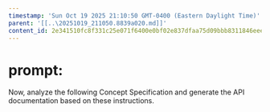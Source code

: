 ```yaml
---
timestamp: 'Sun Oct 19 2025 21:10:50 GMT-0400 (Eastern Daylight Time)'
parent: '[[..\20251019_211050.8839a020.md]]'
content_id: 2e341510fc8f331c25e071f6400e0bf02e837dfaa75d09bbb8311846eeea1ca1
---
```


# prompt:

Now, analyze the following Concept Specification and generate the API documentation based on these instructions.

